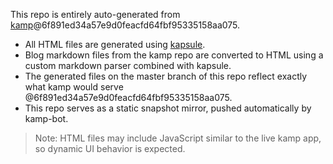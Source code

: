 This repo is entirely auto-generated from [kamp](https://github.com/sakethpathike/kamp)@6f891ed34a57e9d0feacfd64fbf95335158aa075.

- All HTML files are generated using [kapsule](https://github.com/sakethpathike/kapsule).
- Blog markdown files from the kamp repo are converted to HTML using a custom markdown parser combined with kapsule.
- The generated files on the master branch of this repo reflect exactly what kamp would serve @6f891ed34a57e9d0feacfd64fbf95335158aa075.
- This repo serves as a static snapshot mirror, pushed automatically by kamp-bot.

> Note: HTML files may include JavaScript similar to the live kamp app, so dynamic UI behavior is expected.